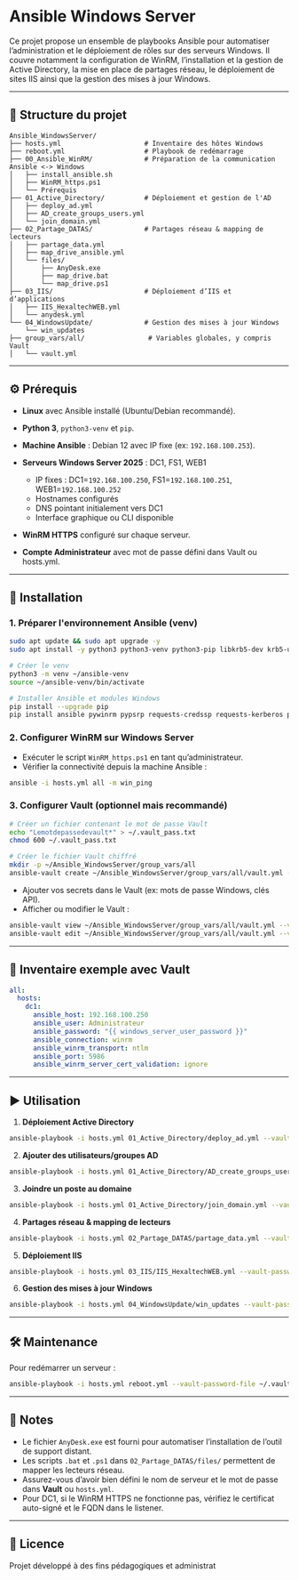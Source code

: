 # Ansible Windows Server

Ce projet propose un ensemble de playbooks Ansible pour automatiser l’administration et le déploiement de rôles sur des serveurs Windows.
Il couvre notamment la configuration de WinRM, l’installation et la gestion de Active Directory, la mise en place de partages réseau, le déploiement de sites IIS ainsi que la gestion des mises à jour Windows.

---

## 🐂 Structure du projet

```
Ansible_WindowsServer/
├── hosts.yml                     # Inventaire des hôtes Windows
├── reboot.yml                    # Playbook de redémarrage
├── 00_Ansible_WinRM/             # Préparation de la communication Ansible <-> Windows
│   ├── install_ansible.sh
│   ├── WinRM_https.ps1
│   └── Prérequis
├── 01_Active_Directory/          # Déploiement et gestion de l'AD
│   ├── deploy_ad.yml
│   ├── AD_create_groups_users.yml
│   └── join_domain.yml
├── 02_Partage_DATAS/             # Partages réseau & mapping de lecteurs
│   ├── partage_data.yml
│   ├── map_drive_ansible.yml
│   └── files/
│       ├── AnyDesk.exe
│       ├── map_drive.bat
│       └── map_drive.ps1
├── 03_IIS/                       # Déploiement d’IIS et d’applications
│   ├── IIS_HexaltechWEB.yml
│   └── anydesk.yml
└── 04_WindowsUpdate/             # Gestion des mises à jour Windows
    └── win_updates
├── group_vars/all/                # Variables globales, y compris Vault
│   └── vault.yml
```

---

## ⚙️ Prérequis

* **Linux** avec Ansible installé (Ubuntu/Debian recommandé).
* **Python 3**, `python3-venv` et `pip`.
* **Machine Ansible** : Debian 12 avec IP fixe (ex: `192.168.100.253`).
* **Serveurs Windows Server 2025** : DC1, FS1, WEB1

  * IP fixes : DC1=`192.168.100.250`, FS1=`192.168.100.251`, WEB1=`192.168.100.252`
  * Hostnames configurés
  * DNS pointant initialement vers DC1
  * Interface graphique ou CLI disponible
* **WinRM HTTPS** configuré sur chaque serveur.
* **Compte Administrateur** avec mot de passe défini dans Vault ou hosts.yml.

---

## 🚀 Installation

### 1. Préparer l'environnement Ansible (venv)

```bash
sudo apt update && sudo apt upgrade -y
sudo apt install -y python3 python3-venv python3-pip libkrb5-dev krb5-user git curl

# Créer le venv
python3 -m venv ~/ansible-venv
source ~/ansible-venv/bin/activate

# Installer Ansible et modules Windows
pip install --upgrade pip
pip install ansible pywinrm pypsrp requests-credssp requests-kerberos pyspnego
```

### 2. Configurer WinRM sur Windows Server

* Exécuter le script `WinRM_https.ps1` en tant qu’administrateur.
* Vérifier la connectivité depuis la machine Ansible :

```bash
ansible -i hosts.yml all -m win_ping
```

### 3. Configurer Vault (optionnel mais recommandé)

```bash
# Créer un fichier contenant le mot de passe Vault
echo "Lemotdepassedevault*" > ~/.vault_pass.txt
chmod 600 ~/.vault_pass.txt

# Créer le fichier Vault chiffré
mkdir -p ~/Ansible_WindowsServer/group_vars/all
ansible-vault create ~/Ansible_WindowsServer/group_vars/all/vault.yml --vault-password-file ~/.vault_pass.txt
```

* Ajouter vos secrets dans le Vault (ex: mots de passe Windows, clés API).
* Afficher ou modifier le Vault :

```bash
ansible-vault view ~/Ansible_WindowsServer/group_vars/all/vault.yml --vault-password-file ~/.vault_pass.txt
ansible-vault edit ~/Ansible_WindowsServer/group_vars/all/vault.yml --vault-password-file ~/.vault_pass.txt
```

---

## 📌 Inventaire exemple avec Vault

```yaml
all:
  hosts:
    dc1:
      ansible_host: 192.168.100.250
      ansible_user: Administrateur
      ansible_password: "{{ windows_server_user_password }}"
      ansible_connection: winrm
      ansible_winrm_transport: ntlm
      ansible_port: 5986
      ansible_winrm_server_cert_validation: ignore
```

---

## ▶️ Utilisation

1. **Déploiement Active Directory**

```bash
ansible-playbook -i hosts.yml 01_Active_Directory/deploy_ad.yml --vault-password-file ~/.vault_pass.txt
```

2. **Ajouter des utilisateurs/groupes AD**

```bash
ansible-playbook -i hosts.yml 01_Active_Directory/AD_create_groups_users.yml --vault-password-file ~/.vault_pass.txt
```

3. **Joindre un poste au domaine**

```bash
ansible-playbook -i hosts.yml 01_Active_Directory/join_domain.yml --vault-password-file ~/.vault_pass.txt
```

4. **Partages réseau & mapping de lecteurs**

```bash
ansible-playbook -i hosts.yml 02_Partage_DATAS/partage_data.yml --vault-password-file ~/.vault_pass.txt
```

5. **Déploiement IIS**

```bash
ansible-playbook -i hosts.yml 03_IIS/IIS_HexaltechWEB.yml --vault-password-file ~/.vault_pass.txt
```

6. **Gestion des mises à jour Windows**

```bash
ansible-playbook -i hosts.yml 04_WindowsUpdate/win_updates --vault-password-file ~/.vault_pass.txt
```

---

## 🛠️ Maintenance

Pour redémarrer un serveur :

```bash
ansible-playbook -i hosts.yml reboot.yml --vault-password-file ~/.vault_pass.txt
```

---

## 📌 Notes

* Le fichier `AnyDesk.exe` est fourni pour automatiser l’installation de l’outil de support distant.
* Les scripts `.bat` et `.ps1` dans `02_Partage_DATAS/files/` permettent de mapper les lecteurs réseau.
* Assurez-vous d’avoir bien défini le nom de serveur et le mot de passe dans **Vault** ou `hosts.yml`.
* Pour DC1, si le WinRM HTTPS ne fonctionne pas, vérifiez le certificat auto-signé et le FQDN dans le listener.

---

## 📄 Licence

Projet développé à des fins pédagogiques et administrat
